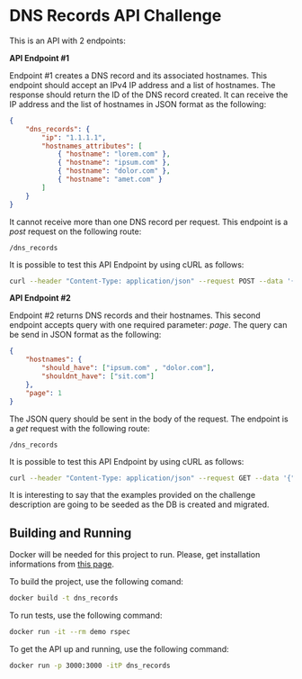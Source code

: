 # DNS Records API Challenge

This is an API with 2 endpoints:

**API Endpoint #1**

Endpoint #1 creates a DNS record and its associated hostnames. This endpoint should accept an IPv4 IP address and a list of hostnames. The response should return the ID of the DNS record created. It can receive the IP address and the list of hostnames in JSON format as the following:
```json
{
    "dns_records": {
        "ip": "1.1.1.1",
        "hostnames_attributes": [
            { "hostname": "lorem.com" },
            { "hostname": "ipsum.com" },
            { "hostname": "dolor.com" },
            { "hostname": "amet.com" }
        ]
    }
}
```
It cannot receive more than one DNS record per request. This endpoint is a *post* request on the following route:

```
/dns_records
```
It is possible to test this API Endpoint by using cURL as follows:
```bash
curl --header "Content-Type: application/json" --request POST --data '{"dns_records": {"ip": "1.1.1.1","hostnames_attributes": [{ "hostname": "lorem.com" },{ "hostname": "ipsum.com" },{ "hostname": "dolor.com" },{ "hostname": "amet.com" }]}}' http://localhost:3000/dns_records
```
**API Endpoint #2**

Endpoint #2 returns DNS records and their hostnames. This second endpoint accepts query with one required parameter: *page*.
The query can be send in JSON format as the following:

```json
{
    "hostnames": {
        "should_have": ["ipsum.com" , "dolor.com"],
        "shouldnt_have": ["sit.com"]
    },
    "page": 1
}
```
The JSON query should be sent in the body of the request. The endpoint is a *get* request with the following route:

```
/dns_records
```
It is possible to test this API Endpoint by using cURL as follows:
```bash
curl --header "Content-Type: application/json" --request GET --data '{"hostnames": {"should_have": ["ipsum.com" , "dolor.com"],"shouldnt_have": ["sit.com"]},"page": 1}' http://localhost:3000/dns_records
```

It is interesting to say that the examples provided on the challenge description are going to be seeded as the DB is created and migrated.
## Building and Running

Docker will be needed for this project to run. Please, get installation informations from [this page](https://docs.docker.com/engine/install/).

To build the project, use the following comand:

```bash
docker build -t dns_records
```

To run tests, use the following command:
```bash
docker run -it --rm demo rspec
```
To get the API up and running, use the following command:
```bash
docker run -p 3000:3000 -itP dns_records
```
